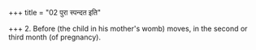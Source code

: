 +++
title = "02 पुरा स्पन्दत इति"

+++
2. Before (the child in his mother's womb) moves, in the second or third month (of pregnancy).
